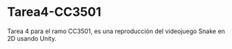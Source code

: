 # Tarea4-CC3501
Tarea 4 para el ramo CC3501, es una reproducción del videojuego Snake en 2D usando Unity.
